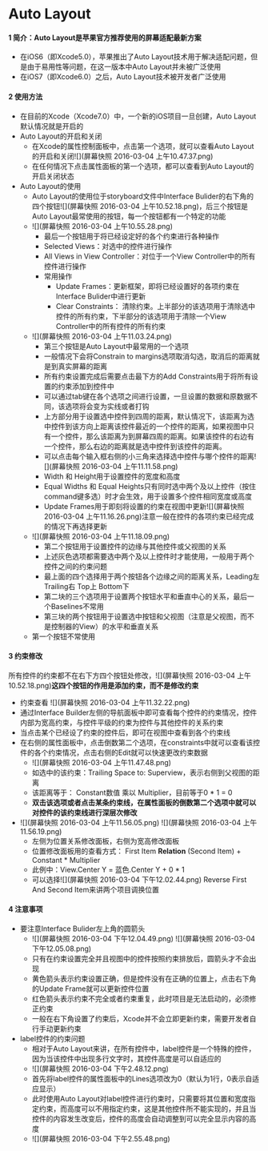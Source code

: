 #  Auto Layout
#### 1 简介：Auto Layout是苹果官方推荐使用的屏幕适配最新方案
- 在iOS6（即Xcode5.0），苹果推出了Auto Layout技术用于解决适配问题，但是由于易用性等问题，在这一版本中Auto Layout并未被广泛使用
- 在iOS7（即Xcode6.0）之后，Auto Layout技术被开发者广泛使用

#### 2 使用方法
- 在目前的Xcode（Xcode7.0）中，一个新的iOS项目一旦创建，Auto Layout默认情况就是开启的
- Auto Layout的开启和关闭
  - 在Xcode的属性控制面板中，点击第一个选项，就可以查看Auto Layout的开启和关闭![](屏幕快照 2016-03-04 上午10.47.37.png)
  - 在任何情况下点击属性面板的第一个选项，都可以查看到Auto Layout的开启关闭状态
- Auto Layout的使用
  - Auto Layout的使用位于storyboard文件中Interface Bulider的右下角的四个按钮![](屏幕快照 2016-03-04 上午10.52.18.png)，后三个按钮是Auto Layout最常使用的按钮，每一个按钮都有一个特定的功能
  - ![](屏幕快照 2016-03-04 上午10.55.28.png)
    - 最后一个按钮用于将已经设定好的各个约束进行各种操作
    - Selected Views：对选中的控件进行操作
    - All Views in View Controller：对位于一个View Controller中的所有控件进行操作
    - 常用操作
      - Update Frames：更新框架，即将已经设置好的各项约束在Interface Bulider中进行更新
      - Clear Constraints： 清除约束。上半部分的该选项用于清除选中控件的所有约束，下半部分的该选项用于清除一个View Controller中的所有控件的所有约束
  - ![](屏幕快照 2016-03-04 上午11.03.24.png)
    - 第三个按钮是Auto Layout中最常用的一个选项
    - 一般情况下会将Constrain to margins选项取消勾选，取消后的距离就是到真实屏幕的距离
    - 所有约束设置完成后需要点击最下方的Add Constraints用于将所有设置的约束添加到控件中
    - 可以通过tab键在各个选项之间进行设置，一旦设置的数据和原数据不同，该选项将会变为实线或者打钩
    - 上方部分用于设置选中控件到四周的距离，默认情况下，该距离为选中控件到该方向上距离该控件最近的一个控件的距离，如果视图中只有一个控件，那么该距离为到屏幕四周的距离。如果该控件的右边有一个控件，那么右边的距离就是选中控件到该控件的距离。
    - 可以点击每个输入框右侧的小三角来选择选中控件与哪个控件的距离![](屏幕快照 2016-03-04 上午11.11.58.png)
    - Width 和 Height用于设置控件的宽度和高度
    - Equal Widths 和 Equal Heights只有同时选中两个及以上控件（按住command键多选）时才会生效，用于设置多个控件相同宽度或高度
    - Update Frames用于即刻将设置的约束在视图中更新![](屏幕快照 2016-03-04 上午11.16.26.png)注意一般在控件的各项约束已经完成的情况下再选择更新
  - ![](屏幕快照 2016-03-04 上午11.18.09.png)
    - 第二个按钮用于设置控件的边缘与其他控件或父视图的关系
    - 上述灰色选项都需要选中两个及以上控件时才能使用，一般用于两个控件之间的约束问题
    - 最上面的四个选择用于两个按钮各个边缘之间的距离关系，Leading左 Trailing右 Top上 Bottom下
    - 第二块的三个选项用于设置两个按钮水平和垂直中心的关系，最后一个Baselines不常用
    - 第三块的两个按钮用于设置选中按钮和父视图（注意是父视图，而不是控制器的View）的水平和垂直关系
  - 第一个按钮不常使用
 
#### 3 约束修改
所有控件的约束都不在右下方四个按钮处修改，![](屏幕快照 2016-03-04 上午10.52.18.png)**这四个按钮的作用是添加约束，而不是修改约束**
- 约束查看
 ![](屏幕快照 2016-03-04 上午11.32.22.png)
 - 通过Interface Builder左侧的导航面板中即可查看每个控件的约束情况，控件内部为宽高约束，与控件平级的约束为控件与其他控件的关系约束
 - 当点击某个已经设了约束的控件后，即可在视图中查看到各个约束线
 - 在右侧的属性面板中，点击倒数第二个选项，在constraints中就可以查看该控件的各个约束情况，点击右侧的Edit就可以快速更改约束数据
    - ![](屏幕快照 2016-03-04 上午11.47.48.png)
    - 如选中的该约束：Trailing Space to: Superview，表示右侧到父视图的距离
    - 该距离等于： Constant数值 乘以 Multiplier，目前等于0 * 1 = 0
    - **双击该选项或者点击某条约束线，在属性面板的倒数第二个选项中就可以对控件的该约束线进行深层次修改**
 - ![](屏幕快照 2016-03-04 上午11.56.05.png)    ![](屏幕快照 2016-03-04 上午11.56.19.png) 
   - 左侧为位置关系修改面板，右侧为宽高修改面板
   -  位置修改面板用的查看方式： First Item  **Relation**  (Second Item) + Constant * Multiplier
   -  此例中：View.Center Y = 蓝色.Center Y + 0 * 1
   -  可以选择![](屏幕快照 2016-03-04 下午12.02.44.png) Reverse First And Second Item来讲两个项目调换位置

#### 4 注意事项

- 要注意Interface Bulider左上角的圆箭头
  - ![](屏幕快照 2016-03-04 下午12.04.49.png)   ![](屏幕快照 2016-03-04 下午12.05.08.png)
  - 只有在约束设置完全并且视图中的控件按照约束排放后，圆箭头才不会出现
  - 黄色箭头表示约束设置正确，但是控件没有在正确的位置上，点击右下角的Update Frame就可以更新控件位置
  - 红色箭头表示约束不完全或者约束重复，此时项目是无法启动的，必须修正约束
  - 一般在右下角设置了约束后，Xcode并不会立即更新约束，需要开发者自行手动更新约束
- label控件的约束问题
  - 相对于Auto Layout来讲，在所有控件中，label控件是一个特殊的控件，因为当该控件中出现多行文字时，其控件高度是可以自适应的
  - ![](屏幕快照 2016-03-04 下午2.48.12.png)
  - 首先将label控件的属性面板中的Lines选项改为0（默认为1行，0表示自适应显示）
  - 此时使用Auto Layout对label控件进行约束时，只需要将其位置和宽度指定约束，而高度可以不用指定约束，这是其他控件所不能实现的，并且当控件的内容发生改变后，控件的高度会自动调整到可以完全显示内容的高度
  - ![](屏幕快照 2016-03-04 下午2.55.48.png)
  
